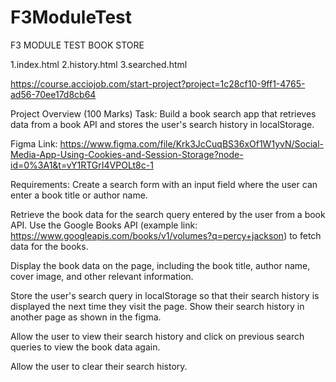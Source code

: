 # F3ModuleTest
F3 MODULE TEST BOOK STORE

1.index.html 2.history.html 3.searched.html

https://course.acciojob.com/start-project?project=1c28cf10-9ff1-4765-ad56-70ee17d8cb64

Project Overview (100 Marks) Task: Build a book search app that retrieves data from a book API and stores the user's search history in localStorage.

Figma Link: https://www.figma.com/file/Krk3JcCuqBS36xOf1W1yvN/Social-Media-App-Using-Cookies-and-Session-Storage?node-id=0%3A1&t=vY1RTGrI4VPOLt8c-1

Requirements: Create a search form with an input field where the user can enter a book title or author name.

Retrieve the book data for the search query entered by the user from a book API. Use the Google Books API (example link: https://www.googleapis.com/books/v1/volumes?q=percy+jackson) to fetch data for the books.

Display the book data on the page, including the book title, author name, cover image, and other relevant information.

Store the user's search query in localStorage so that their search history is displayed the next time they visit the page. Show their search history in another page as shown in the figma.

Allow the user to view their search history and click on previous search queries to view the book data again.

Allow the user to clear their search history.
